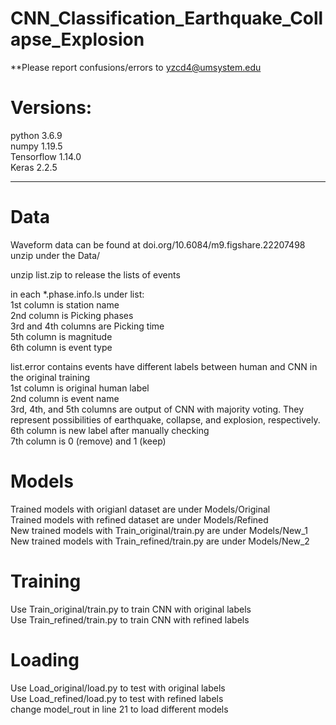 # CNN_Classification_Earthquake_Collapse_Explosion

**Please report confusions/errors to yzcd4@umsystem.edu 

# Versions:
python 3.6.9 \
numpy 1.19.5 \
Tensorflow 1.14.0 \
Keras 2.2.5 

------------------------------------

# Data

Waveform data can be found at doi.org/10.6084/m9.figshare.22207498 \
	unzip under the Data/

unzip list.zip to release the lists of events 

in each *.phase.info.ls under list: \
	1st column is station name \
 	2nd column is Picking phases \
	3rd and 4th columns are Picking time \
	5th column is magnitude \
	6th column is event type 
    
list.error contains events have different labels between human and CNN in the original training \
    1st column is original human label \
    2nd column is event name \
    3rd, 4th, and 5th columns are output of CNN with majority voting. They represent possibilities of earthquake, collapse, and explosion, respectively. \
    6th column is new label after manually checking \
    7th column is 0 (remove) and 1 (keep)

# Models

Trained models with origianl dataset are under Models/Original \
Trained models with refined dataset are under Models/Refined \
New trained models with Train_original/train.py are under Models/New_1 \
New trained models with Train_refined/train.py are under Models/New_2 

# Training

Use Train_original/train.py to train CNN with original labels \
Use Train_refined/train.py to train CNN with refined labels

# Loading

Use Load_original/load.py to test with original labels \
Use Load_refined/load.py to test with refined labels \
change model_rout in line 21 to load different models
